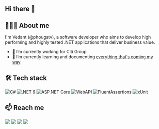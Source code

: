 ## Hi there 👋


## 👨🏻‍💻 About me
I'm Vedant (@phougatv), a software developer who aims to develop high performing and highly tested .NET applications that deliver business value.

- 🔭 I’m currently working for Citi Group
- 🌱 I’m currently learning and documenting [everything that's coming my way](https://github.com/phougatv/interview-preparation/wiki)

## 🛠️ Tech stack
![C#](https://img.shields.io/badge/-C%23-brightgreen?logo=csharp)
![.NET 6](https://img.shields.io/badge/-.NET%206-blueviolet?logo=dotnet)
![ASP.NET Core](https://img.shields.io/badge/-ASP.NET%20Core-blueviolet)
![WebAPI](https://img.shields.io/badge/-WebAPIs-blue)
![FluentAssertions](https://img.shields.io/badge/-FluentAssertions-%23f542cb)
![xUnit](https://img.shields.io/badge/-xUnit-%2318171c)

## 📫 Reach me
[![](https://img.shields.io/badge/-LinkedIn-%230e76a8?style=flat&logo=linkedin&logoColor=white)](https://www.linkedin.com/in/phougatv/)
[![](https://img.shields.io/badge/-GitHub-%2324292f?style=flat&logo=github)](https://github.com/phougatv)
[![](https://img.shields.io/badge/-StackOverflow-2b2b2b?style=flat&logo=stackoverflow)](https://stackoverflow.com/users/3591973/phougatv)
[![](https://img.shields.io/badge/-Twitter-00acee?style=flat&logo=twitter&logoColor=white)](https://twitter.com/phougatv)

<!--
**phougatv/phougatv** is a ✨ _special_ ✨ repository because its `README.md` (this file) appears on your GitHub profile.

Here are some ideas to get you started:

- 🔭 I’m currently working on ...
- 🌱 I’m currently learning ...
- 👯 I’m looking to collaborate on ...
- 🤔 I’m looking for help with ...
- 💬 Ask me about ...
- 📫 How to reach me: ...
- 😄 Pronouns: ...
- ⚡ Fun fact: ...
-->
